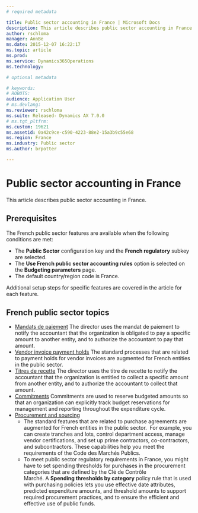 ```yaml
---
# required metadata

title: Public sector accounting in France | Microsoft Docs
description: This article describes public sector accounting in France.
author: rschloma
manager: AnnBe
ms.date: 2015-12-07 16:22:17
ms.topic: article
ms.prod: 
ms.service: Dynamics365Operations
ms.technology: 

# optional metadata

# keywords: 
# ROBOTS: 
audience: Application User
# ms.devlang: 
ms.reviewer: rschloma
ms.suite: Released- Dynamics AX 7.0.0
# ms.tgt_pltfrm: 
ms.custom: 19621
ms.assetid: 0a42c9ce-c590-4223-88e2-15a3b9c55e68
ms.region: France
ms.industry: Public sector
ms.author: brpotter

---
```


# Public sector accounting in France

This article describes public sector accounting in France.

Prerequisites
-------------

The French public sector features are available when the following conditions are met:

-   The **Public Sector** configuration key and the **French regulatory** subkey are selected.
-   The **Use French public sector accounting rules** option is selected on the **Budgeting parameters** page.
-   The default country/region code is France.

Additional setup steps for specific features are covered in the article for each feature.

## French public sector topics
-   [Mandats de paiement](https://docs.microsoft.com/en-us/dynamics365/operations/financials/localizations/europe/mandats-de-paiement-in-the-public-sector-in-france) The director uses the mandat de paiement to notify the accountant that the organization is obligated to pay a specific amount to another entity, and to authorize the accountant to pay that amount.
-   [Vendor invoice payment holds](https://docs.microsoft.com/en-us/dynamics365/operations/financials/localizations/europe/vendor-invoice-payment-holds-in-the-public-sector-in-france) The standard processes that are related to payment holds for vendor invoices are augmented for French entities in the public sector.
-   [Titres de recette](https://docs.microsoft.com/en-us/dynamics365/operations/financials/localizations/europe/titres-de-recette-in-the-public-sector-in-france) The director uses the titre de recette to notify the accountant that the organization is entitled to collect a specific amount from another entity, and to authorize the accountant to collect that amount.
-   [Commitments](/wiki/commitments-in-the-public-sector-in-france/) Commitments are used to reserve budgeted amounts so that an organization can explicitly track budget reservations for management and reporting throughout the expenditure cycle.
-   [Procurement and sourcing](https://docs.microsoft.com/en-us/dynamics365/operations/financials/localizations/europe/procurement-and-sourcing-in-the-public-sector-in-france)
    -   The standard features that are related to purchase agreements are augmented for French entities in the public sector.  For example, you can create tranches and lots, control department access, manage vendor certifications, and set up prime contractors, co-contractors, and subcontractors. These capabilities help you meet the requirements of the Code des Marchés Publics.
    -   To meet public sector regulatory requirements in France, you might have to set spending thresholds for purchases in the procurement categories that are defined by the Clé de Contrôle Marché. A **Spending thresholds by category** policy rule that is used with purchasing policies lets you use effective date attributes, predicted expenditure amounts, and threshold amounts to support required procurement practices, and to ensure the efficient and effective use of public funds.


